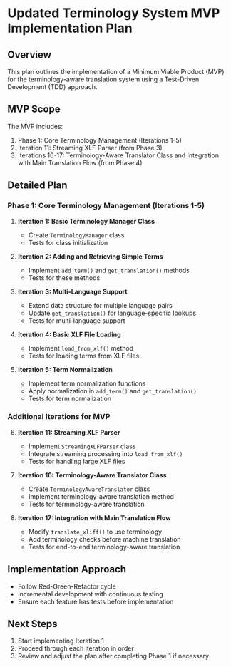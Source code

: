 # Updated Terminology System MVP Implementation Plan

## Overview
This plan outlines the implementation of a Minimum Viable Product (MVP) for the terminology-aware translation system using a Test-Driven Development (TDD) approach.

## MVP Scope
The MVP includes:
1. Phase 1: Core Terminology Management (Iterations 1-5)
2. Iteration 11: Streaming XLF Parser (from Phase 3)
3. Iterations 16-17: Terminology-Aware Translator Class and Integration with Main Translation Flow (from Phase 4)

## Detailed Plan

### Phase 1: Core Terminology Management (Iterations 1-5)
1. **Iteration 1: Basic Terminology Manager Class**
   - Create `TerminologyManager` class
   - Tests for class initialization

2. **Iteration 2: Adding and Retrieving Simple Terms**
   - Implement `add_term()` and `get_translation()` methods
   - Tests for these methods

3. **Iteration 3: Multi-Language Support**
   - Extend data structure for multiple language pairs
   - Update `get_translation()` for language-specific lookups
   - Tests for multi-language support

4. **Iteration 4: Basic XLF File Loading**
   - Implement `load_from_xlf()` method
   - Tests for loading terms from XLF files

5. **Iteration 5: Term Normalization**
   - Implement term normalization functions
   - Apply normalization in `add_term()` and `get_translation()`
   - Tests for term normalization

### Additional Iterations for MVP
6. **Iteration 11: Streaming XLF Parser**
   - Implement `StreamingXLFParser` class
   - Integrate streaming processing into `load_from_xlf()`
   - Tests for handling large XLF files

7. **Iteration 16: Terminology-Aware Translator Class**
   - Create `TerminologyAwareTranslator` class
   - Implement terminology-aware translation method
   - Tests for terminology-aware translation

8. **Iteration 17: Integration with Main Translation Flow**
   - Modify `translate_xliff()` to use terminology
   - Add terminology checks before machine translation
   - Tests for end-to-end terminology-aware translation

## Implementation Approach
- Follow Red-Green-Refactor cycle
- Incremental development with continuous testing
- Ensure each feature has tests before implementation

## Next Steps
1. Start implementing Iteration 1
2. Proceed through each iteration in order
3. Review and adjust the plan after completing Phase 1 if necessary